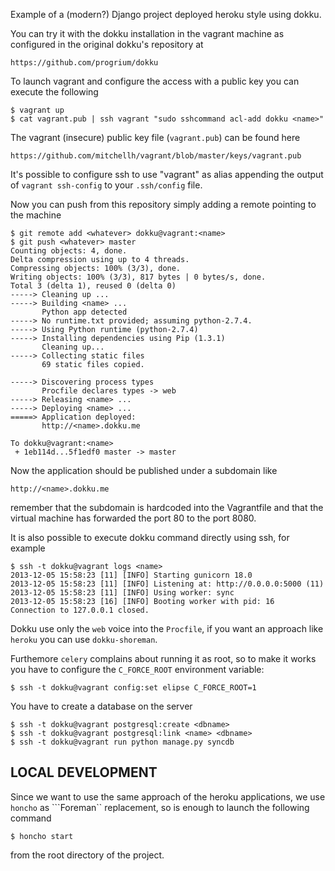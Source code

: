 Example of a (modern?) Django project deployed heroku style
using dokku.

You can try it with the dokku installation in the vagrant machine as
configured in the original dokku's repository at

    https://github.com/progrium/dokku

To launch vagrant and configure the access with a public key you can
execute the following

    $ vagrant up
    $ cat vagrant.pub | ssh vagrant "sudo sshcommand acl-add dokku <name>"

The vagrant (insecure) public key file (``vagrant.pub``) can be found here

    https://github.com/mitchellh/vagrant/blob/master/keys/vagrant.pub

It's possible to configure ssh to use "vagrant" as alias appending the
output of ``vagrant ssh-config`` to your ``.ssh/config`` file.

Now you can push from this repository simply adding a remote pointing
to the machine

    $ git remote add <whatever> dokku@vagrant:<name>
    $ git push <whatever> master
    Counting objects: 4, done.
    Delta compression using up to 4 threads.
    Compressing objects: 100% (3/3), done.
    Writing objects: 100% (3/3), 817 bytes | 0 bytes/s, done.
    Total 3 (delta 1), reused 0 (delta 0)
    -----> Cleaning up ...
    -----> Building <name> ...
           Python app detected
    -----> No runtime.txt provided; assuming python-2.7.4.
    -----> Using Python runtime (python-2.7.4)
    -----> Installing dependencies using Pip (1.3.1)
           Cleaning up...
    -----> Collecting static files
           69 static files copied.

    -----> Discovering process types
           Procfile declares types -> web
    -----> Releasing <name> ...
    -----> Deploying <name> ...
    =====> Application deployed:
           http://<name>.dokku.me

    To dokku@vagrant:<name>
     + 1eb114d...5f1edf0 master -> master


Now the application should be published under a subdomain like

    http://<name>.dokku.me

remember that the subdomain is hardcoded into the Vagrantfile and that
the virtual machine has forwarded the port 80 to the port 8080.

It is also possible to execute dokku command directly using ssh, for example

    $ ssh -t dokku@vagrant logs <name>
    2013-12-05 15:58:23 [11] [INFO] Starting gunicorn 18.0
    2013-12-05 15:58:23 [11] [INFO] Listening at: http://0.0.0.0:5000 (11)
    2013-12-05 15:58:23 [11] [INFO] Using worker: sync
    2013-12-05 15:58:23 [16] [INFO] Booting worker with pid: 16
    Connection to 127.0.0.1 closed.

Dokku use only the ``web`` voice into the ``Procfile``, if you want an approach
like ``heroku`` you can use ``dokku-shoreman``.

Furthemore ``celery`` complains about running it as root, so to make it works you
have to configure the ``C_FORCE_ROOT`` environment variable:

    $ ssh -t dokku@vagrant config:set elipse C_FORCE_ROOT=1


You have to create a database on the server

    $ ssh -t dokku@vagrant postgresql:create <dbname>
    $ ssh -t dokku@vagrant postgresql:link <name> <dbname>
    $ ssh -t dokku@vagrant run python manage.py syncdb

LOCAL DEVELOPMENT
-----------------

Since we want to use the same approach of the heroku applications, we
use ``honcho`` as ```Foreman`` replacement, so is enough to launch the
following command

    $ honcho start

from the root directory of the project.
